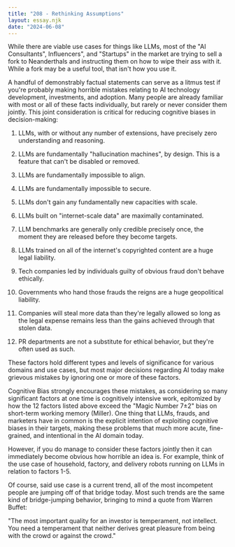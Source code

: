 ```yaml
---
title: "208 - Rethinking Assumptions"
layout: essay.njk
date: "2024-06-08"
---
```


While there are viable use cases for things like LLMs, most of the "AI Consultants", Influencers", and "Startups" in the market are trying to sell a fork to Neanderthals and instructing them on how to wipe their ass with it. While a fork may be a useful tool, that isn't how you use it.

A handful of demonstrably factual statements can serve as a litmus test if you're probably making horrible mistakes relating to AI technology development, investments, and adoption. Many people are already familiar with most or all of these facts individually, but rarely or never consider them jointly. This joint consideration is critical for reducing cognitive biases in decision-making:

1. LLMs, with or without any number of extensions, have precisely zero understanding and reasoning.

2. LLMs are fundamentally "hallucination machines", by design. This is a feature that can't be disabled or removed.

3. LLMs are fundamentally impossible to align.

4. LLMs are fundamentally impossible to secure.

5. LLMs don't gain any fundamentally new capacities with scale.

6. LLMs built on "internet-scale data" are maximally contaminated.

7. LLM benchmarks are generally only credible precisely once, the moment they are released before they become targets.

8. LLMs trained on all of the internet's copyrighted content are a huge legal liability.

9. Tech companies led by individuals guilty of obvious fraud don't behave ethically.

10. Governments who hand those frauds the reigns are a huge geopolitical liability.

11. Companies will steal more data than they're legally allowed so long as the legal expense remains less than the gains achieved through that stolen data.

12. PR departments are not a substitute for ethical behavior, but they're often used as such.

These factors hold different types and levels of significance for various domains and use cases, but most major decisions regarding AI today make grievous mistakes by ignoring one or more of these factors.

Cognitive Bias strongly encourages these mistakes, as considering so many significant factors at one time is cognitively intensive work, epitomized by how the 12 factors listed above exceed the "Magic Number 7±2" bias on short-term working memory (Miller). One thing that LLMs, frauds, and marketers have in common is the explicit intention of exploiting cognitive biases in their targets, making these problems that much more acute, fine-grained, and intentional in the AI domain today.

However, if you do manage to consider these factors jointly then it can immediately become obvious how horrible an idea is. For example, think of the use case of household, factory, and delivery robots running on LLMs in relation to factors 1-5.

Of course, said use case is a current trend, all of the most incompetent people are jumping off of that bridge today. Most such trends are the same kind of bridge-jumping behavior, bringing to mind a quote from Warren Buffet:

"The most important quality for an investor is temperament, not intellect. You need a temperament that neither derives great pleasure from being with the crowd or against the crowd."
